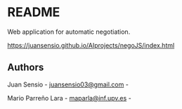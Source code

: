 # README

Web application for automatic negotiation.

https://juansensio.github.io/AIprojects/negoJS/index.html

## Authors

Juan Sensio - juansensio03@gmail.com - 

Mario Parreño Lara - maparla@inf.upv.es -
